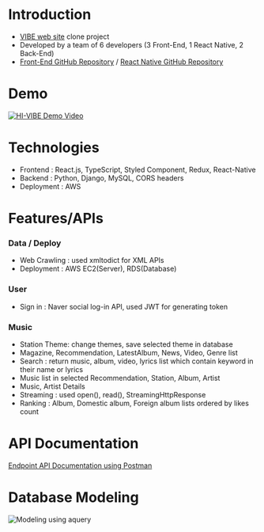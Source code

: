 # Introduction
- [VIBE web site](https://vibe.naver.com/) clone project
- Developed by a team of 6 developers (3 Front-End, 1 React Native, 2 Back-End)
- [Front-End GitHub Repository](https://github.com/wecode-bootcamp-korea/HI-VIBE-frontend) / [React Native GitHub Repository](https://github.com/wecode-bootcamp-korea/HI-ViBE-app)

# Demo
[![HI-VIBE Demo Video](https://images.velog.io/images/aerirang647/post/88e2b424-dc6d-40f9-b6bd-6ec52e9247b1/%E1%84%89%E1%85%B3%E1%84%8F%E1%85%B3%E1%84%85%E1%85%B5%E1%86%AB%E1%84%89%E1%85%A3%E1%86%BA%202020-03-22%20%E1%84%8B%E1%85%A9%E1%84%92%E1%85%AE%207.52.30.png)](https://vimeo.com/399385820)

# Technologies
- Frontend : React.js, TypeScript, Styled Component, Redux, React-Native
- Backend : Python, Django, MySQL, CORS headers
- Deployment : AWS

# Features/APIs
### Data / Deploy
* Web Crawling : used xmltodict for XML APIs
* Deployment : AWS EC2(Server), RDS(Database)

### User
* Sign in : Naver social log-in API, used JWT for generating token

### Music
* Station Theme: change themes, save selected theme in database
* Magazine, Recommendation, LatestAlbum, News, Video, Genre list
* Search : return music, album, video, lyrics list which contain keyword in their name or lyrics
* Music list in selected Recommendation, Station, Album, Artist
* Music, Artist Details
* Streaming : used open(), read(), StreamingHttpResponse
* Ranking : Album, Domestic album, Foreign album lists ordered by likes count

# API Documentation
[Endpoint API Documentation using Postman](https://documenter.getpostman.com/view/10633619/SzS2xob4?version=latest)

# Database Modeling
![Modeling using aquery](https://user-images.githubusercontent.com/53142539/76675121-89b7af00-65f9-11ea-9a5b-2c531b5d5b89.png)
